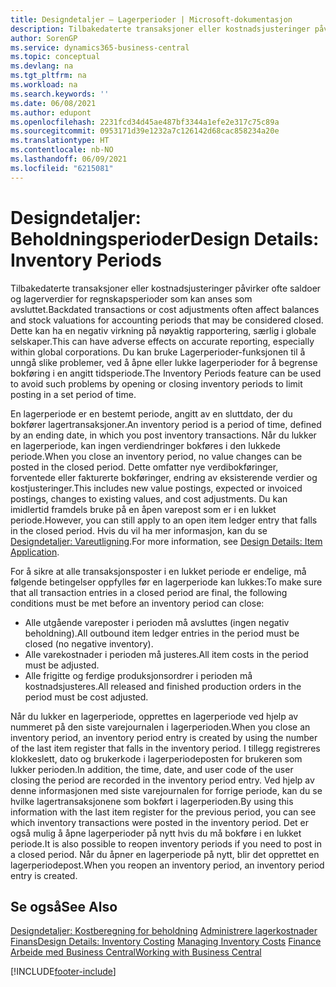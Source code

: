 ```yaml
---
title: Designdetaljer – Lagerperioder | Microsoft-dokumentasjon
description: Tilbakedaterte transaksjoner eller kostnadsjusteringer påvirker ofte saldoer og lagerverdier for regnskapsperioder som kan anses som avsluttet. Dette kan ha en negativ virkning på nøyaktig rapportering, særlig i globale selskaper. Du kan bruke Lagerperioder-funksjonen til å unngå slike problemer, ved å åpne eller lukke lagerperioder for å begrense bokføring i en angitt tidsperiode.
author: SorenGP
ms.service: dynamics365-business-central
ms.topic: conceptual
ms.devlang: na
ms.tgt_pltfrm: na
ms.workload: na
ms.search.keywords: ''
ms.date: 06/08/2021
ms.author: edupont
ms.openlocfilehash: 2231fcd34d45ae487bf3344a1efe2e317c75c89a
ms.sourcegitcommit: 0953171d39e1232a7c126142d68cac858234a20e
ms.translationtype: HT
ms.contentlocale: nb-NO
ms.lasthandoff: 06/09/2021
ms.locfileid: "6215081"
---
```

# <a name="design-details-inventory-periods"></a><span data-ttu-id="90c18-105">Designdetaljer: Beholdningsperioder</span><span class="sxs-lookup"><span data-stu-id="90c18-105">Design Details: Inventory Periods</span></span>
<span data-ttu-id="90c18-106">Tilbakedaterte transaksjoner eller kostnadsjusteringer påvirker ofte saldoer og lagerverdier for regnskapsperioder som kan anses som avsluttet.</span><span class="sxs-lookup"><span data-stu-id="90c18-106">Backdated transactions or cost adjustments often affect balances and stock valuations for accounting periods that may be considered closed.</span></span> <span data-ttu-id="90c18-107">Dette kan ha en negativ virkning på nøyaktig rapportering, særlig i globale selskaper.</span><span class="sxs-lookup"><span data-stu-id="90c18-107">This can have adverse effects on accurate reporting, especially within global corporations.</span></span> <span data-ttu-id="90c18-108">Du kan bruke Lagerperioder-funksjonen til å unngå slike problemer, ved å åpne eller lukke lagerperioder for å begrense bokføring i en angitt tidsperiode.</span><span class="sxs-lookup"><span data-stu-id="90c18-108">The Inventory Periods feature can be used to avoid such problems by opening or closing inventory periods to limit posting in a set period of time.</span></span>  

 <span data-ttu-id="90c18-109">En lagerperiode er en bestemt periode, angitt av en sluttdato, der du bokfører lagertransaksjoner.</span><span class="sxs-lookup"><span data-stu-id="90c18-109">An inventory period is a period of time, defined by an ending date, in which you post inventory transactions.</span></span> <span data-ttu-id="90c18-110">Når du lukker en lagerperiode, kan ingen verdiendringer bokføres i den lukkede periode.</span><span class="sxs-lookup"><span data-stu-id="90c18-110">When you close an inventory period, no value changes can be posted in the closed period.</span></span> <span data-ttu-id="90c18-111">Dette omfatter nye verdibokføringer, forventede eller fakturerte bokføringer, endring av eksisterende verdier og kostjusteringer.</span><span class="sxs-lookup"><span data-stu-id="90c18-111">This includes new value postings, expected or invoiced postings, changes to existing values, and cost adjustments.</span></span> <span data-ttu-id="90c18-112">Du kan imidlertid framdels bruke på en åpen varepost som er i en lukket periode.</span><span class="sxs-lookup"><span data-stu-id="90c18-112">However, you can still apply to an open item ledger entry that falls in the closed period.</span></span> <span data-ttu-id="90c18-113">Hvis du vil ha mer informasjon, kan du se [Designdetaljer: Vareutligning](design-details-item-application.md).</span><span class="sxs-lookup"><span data-stu-id="90c18-113">For more information, see [Design Details: Item Application](design-details-item-application.md).</span></span>  

 <span data-ttu-id="90c18-114">For å sikre at alle transaksjonsposter i en lukket periode er endelige, må følgende betingelser oppfylles før en lagerperiode kan lukkes:</span><span class="sxs-lookup"><span data-stu-id="90c18-114">To make sure that all transaction entries in a closed period are final, the following conditions must be met before an inventory period can close:</span></span>  

-   <span data-ttu-id="90c18-115">Alle utgående vareposter i perioden må avsluttes (ingen negativ beholdning).</span><span class="sxs-lookup"><span data-stu-id="90c18-115">All outbound item ledger entries in the period must be closed (no negative inventory).</span></span>  
-   <span data-ttu-id="90c18-116">Alle varekostnader i perioden må justeres.</span><span class="sxs-lookup"><span data-stu-id="90c18-116">All item costs in the period must be adjusted.</span></span>  
-   <span data-ttu-id="90c18-117">Alle frigitte og ferdige produksjonsordrer i perioden må kostnadsjusteres.</span><span class="sxs-lookup"><span data-stu-id="90c18-117">All released and finished production orders in the period must be cost adjusted.</span></span>  

 <span data-ttu-id="90c18-118">Når du lukker en lagerperiode, opprettes en lagerperiode ved hjelp av nummeret på den siste varejournalen i lagerperioden.</span><span class="sxs-lookup"><span data-stu-id="90c18-118">When you close an inventory period, an inventory period entry is created by using the number of the last item register that falls in the inventory period.</span></span> <span data-ttu-id="90c18-119">I tillegg registreres klokkeslett, dato og brukerkode i lagerperiodeposten for brukeren som lukker perioden.</span><span class="sxs-lookup"><span data-stu-id="90c18-119">In addition, the time, date, and user code of the user closing the period are recorded in the inventory period entry.</span></span> <span data-ttu-id="90c18-120">Ved hjelp av denne informasjonen med siste varejournalen for forrige periode, kan du se hvilke lagertransaksjonene som bokført i lagerperioden.</span><span class="sxs-lookup"><span data-stu-id="90c18-120">By using this information with the last item register for the previous period, you can see which inventory transactions were posted in the inventory period.</span></span> <span data-ttu-id="90c18-121">Det er også mulig å åpne lagerperioder på nytt hvis du må bokføre i en lukket periode.</span><span class="sxs-lookup"><span data-stu-id="90c18-121">It is also possible to reopen inventory periods if you need to post in a closed period.</span></span> <span data-ttu-id="90c18-122">Når du åpner en lagerperiode på nytt, blir det opprettet en lagerperiodepost.</span><span class="sxs-lookup"><span data-stu-id="90c18-122">When you reopen an inventory period, an inventory period entry is created.</span></span>  

## <a name="see-also"></a><span data-ttu-id="90c18-123">Se også</span><span class="sxs-lookup"><span data-stu-id="90c18-123">See Also</span></span>  
 <span data-ttu-id="90c18-124">[Designdetaljer: Kostberegning for beholdning](design-details-inventory-costing.md) [Administrere lagerkostnader](finance-manage-inventory-costs.md) [Finans](finance.md)</span><span class="sxs-lookup"><span data-stu-id="90c18-124">[Design Details: Inventory Costing](design-details-inventory-costing.md) [Managing Inventory Costs](finance-manage-inventory-costs.md) [Finance](finance.md)</span></span>  
 [<span data-ttu-id="90c18-125">Arbeide med Business Central</span><span class="sxs-lookup"><span data-stu-id="90c18-125">Working with Business Central</span></span>](ui-work-product.md)


[!INCLUDE[footer-include](includes/footer-banner.md)]